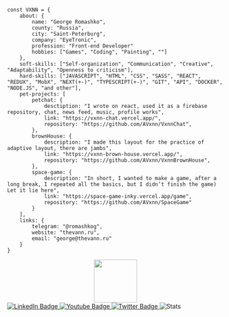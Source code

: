```
const VXNN = {
    about: {
        name: "George Romashko",
        county: "Russia",
        city: "Saint-Peterburg",
        company: "EyeTronic",
        profession: "Front-end Developer"
        hobbies: ["Games", "Coding", "Painting", ""]
    },
    soft-skills: ["Self-organization", "Communication", "Creative", "Adaptability", "Openness to criticism"],
    hard-skills: ["JAVASCRIPT", "HTML", "CSS", "SASS", "REACT", "REDUX", "MobX", "NEXT(+-)", "TYPESCRIPT(+-)", "GIT", "API", "DOCKER", "NODE.JS", "and other"],
    pet-projects: [
        petchat: {
            desctiption: "I wrote on react, used it as a firebase repository, chat, news feed, music, profile works",
            link: "https://vxnn-chat.vercel.app/",
            repository: "https://github.com/AVxnn/VxnnChat",
        },
        brownHouse: {
            description: "I made this layout for the practice of adaptive layout, there are jambs",
            link: "https://vxnn-brown-house.vercel.app/",
            repository: "https://github.com/AVxnn/VxnnBrownHouse",
        },
        space-game: {
            description: "In short, I wanted to make a game, after a long break, I repeated all the basics, but I didn’t finish the game) Let it lie here",
            link: "https://space-game-inky.vercel.app/game",
            repository: "https://github.com/AVxnn/SpaceGame"
        }
    ],
    links: {
        telegram: "@romashkog",
        website: "thevann.ru",
        email: "george@thevann.ru"
    }
}
```
<div id="header" align="center">
  <img src="https://media.giphy.com/media/M9gbBd9nbDrOTu1Mqx/giphy.gif" width="100"/>
</div>
<div id="badges">
  <a href="https://www.linkedin.com/in/metavxnn/">
    <img src="https://img.shields.io/badge/LinkedIn-blue?style=for-the-badge&logo=linkedin&logoColor=white" alt="LinkedIn Badge"/>
  </a>
  <a href="[your-youtube-URL](https://www.youtube.com/channel/UCS6MyJPssMSwQV24invSjnw)">
    <img src="https://img.shields.io/badge/YouTube-red?style=for-the-badge&logo=youtube&logoColor=white" alt="Youtube Badge"/>
  </a>
  <a href="[your-twitter-URL](https://twitter.com/TxeVxnn)">
    <img src="https://img.shields.io/badge/Twitter-blue?style=for-the-badge&logo=twitter&logoColor=white" alt="Twitter Badge"/>
  </a>
  <img src="https://komarev.com/ghpvc/?username=AVxnn" alt="Stats"/>
</div>

